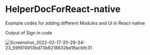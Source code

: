 # HelperDocForReact-native
Example codes for adding different Modules and Ui in React-native

Output of Sign in code 

![Screenshot_2022-02-17-20-29-34-23_59f974913bd73b6218832be18acbfc31](https://user-images.githubusercontent.com/32322865/155075777-68ce8fb3-d941-4726-9f2c-391580cfe0dd.jpg)

